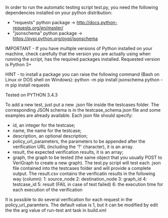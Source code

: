 In order to run the automatic testing script test.py, you need the following dependencies installed on your python distribution:
- "requests" python package -> http://docs.python-requests.org/en/master/
- "jsonschema" python package -> https://pypi.python.org/pypi/jsonschema

IMPORTANT - If you have multiple versions of Python installed on your machine, check carefully that the version you are actually using when running the script, has the required packages installed. Requested version is Python 3+

HINT - to install a package you can raise the following command (Bash on Linux or DOS shell on Windows):
	python -m pip install jsonschema
	python -m pip install requests
	
Tested on PYTHON 3.4.3

To add a new test, just put a new .json file inside the testcases folder. The corresponding JSON schema is in the testcase_schema.json file and some examples are already available. Each json file should specify:
- id, an integer for the testcase;
- name, the name for the testcase;
- description, an optional description;
- policy_url_parameters, the parameters to be appended after the verification URL (including the '?' character), it is an array. 
- result, the expected verification results, it is an array;
- graph, the graph to be tested (the same object that you usually POST to VeriGraph to create a new graph).
The test.py script will test each .json file contained into the testcases folder and will provide a complete output.
The result.csv contains the verificatin results in the following way (column):
1: source_node
2: destination_node
3: graph_id
4: testcase_id
5: result (FAIL in case of test failed)
6: the execution time for each execution of the verification

It is possible to do several verification for each request in the policy_url_paramters. The default value is 1, but it can be modified by edit the the arg value of run-test ant task in build.xml